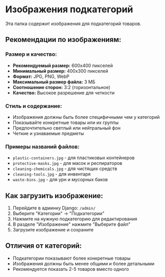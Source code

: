 # Изображения подкатегорий

Эта папка содержит изображения для подкатегорий товаров.

## Рекомендации по изображениям:

### Размер и качество:
- **Рекомендуемый размер:** 600x400 пикселей
- **Минимальный размер:** 400x300 пикселей
- **Формат:** JPG, PNG, WebP
- **Максимальный размер файла:** 3 МБ
- **Соотношение сторон:** 3:2 (горизонтальное)
- **Качество:** Высокое разрешение для четкости

### Стиль и содержание:
- Изображения должны быть более специфичными чем у категорий
- Показывайте конкретные товары или их группы
- Предпочтительно светлый или нейтральный фон
- Четкие и узнаваемые предметы

### Примеры названий файлов:
- `plastic-containers.jpg` - для пластиковых контейнеров
- `protective-masks.jpg` - для масок и респираторов
- `cleaning-chemicals.jpg` - для чистящих средств
- `cleaning-tools.jpg` - для инвентаря
- `waste-bins.jpg` - для урн и мусорных баков

## Как загрузить изображение:

1. Перейдите в админку Django: `/admin/`
2. Выберите "Категории" → "Подкатегории" 
3. Нажмите на нужную подкатегорию для редактирования
4. В разделе "Изображение" нажмите "Выберите файл"
5. Загрузите изображение и сохраните

## Отличия от категорий:
- Подкатегории показывают более конкретные товары
- Изображения должны быть менее общими и более детальными
- Рекомендуется показать 2-5 товаров вместо одного
